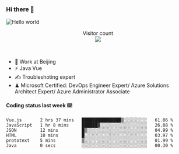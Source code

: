### Hi there 👋

<img src="https://raw.githubusercontent.com/sagar-viradiya/sagar-viradiya/master/resources/banner.png" alt="Hello world">
<p align="center"> 
  Visitor count<br/>
  <img src="https://profile-counter.glitch.me/youszoe/count.svg" />
</p>
<br/>

- 🍻 Work at Beijing 
- ⚡ Java Vue
- ✍️ Troubleshoting expert
- ♟  Microsoft Certified: DevOps Engineer Expert/ Azure Solutions Architect Expert/ Azure Administrator Associate

#### Coding status last week ⌨️

<!--START_SECTION:waka-->

```text
Vue.js       2 hrs 37 mins   ███████████████▒░░░░░░░░░   61.86 %
JavaScript   1 hr 8 mins     ██████▓░░░░░░░░░░░░░░░░░░   26.88 %
JSON         12 mins         █▒░░░░░░░░░░░░░░░░░░░░░░░   04.99 %
HTML         10 mins         █░░░░░░░░░░░░░░░░░░░░░░░░   03.97 %
prototext    5 mins          ▒░░░░░░░░░░░░░░░░░░░░░░░░   01.99 %
Java         0 secs          ░░░░░░░░░░░░░░░░░░░░░░░░░   00.30 %
```

<!--END_SECTION:waka-->

<br/>
<center><img src="http://ghchart.rshah.org/409ba5/yousazoe" alt="" /></center>


